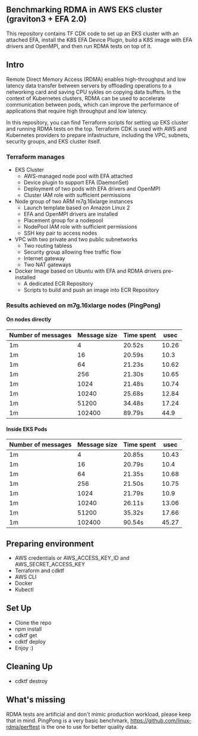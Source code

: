 ## Benchmarking RDMA in AWS EKS cluster (graviton3 + EFA 2.0)
This repository contains TF CDK code to set up an EKS cluster with an attached EFA, install the K8S EFA Device Plugin, build a K8S image with EFA drivers and OpenMPI, and then run RDMA tests on top of it.

## Intro
Remote Direct Memory Access (RDMA) enables high-throughput and low latency data transfer between servers by offloading operations to a networking card and saving CPU sykles on copying data buffers. In the context of Kubernetes clusters, RDMA can be used to accelerate communication between pods, which can improve the performance of applications that require high throughput and low latency.

In this repository, you can find Terraform scripts for setting up EKS cluster and running RDMA tests on the top. Terraform CDK is used with AWS and Kubernetes providers to prepare infastructure, including the VPC, subnets, security groups, and EKS cluster itself. 

### Terraform manages
- EKS Cluster
    - AWS-managed node pool with EFA attached
    - Device plugin to support EFA (DaemonSet)
    - Deployment of two pods with EFA drivers and OpenMPI
    - Cluster IAM role with sufficient permissions
- Node group of two ARM m7g.16xlarge instances
    - Launch template based on Amazon Linux 2
    - EFA and OpenMPI drivers are installed
    - Placement group for a nodepool
    - NodePool IAM role with sufficient permissions
    - SSH key pair to access nodes
- VPC with two private and two public subnetworks
    - Two routing tabless
    - Security group allowing free traffic flow
    - Internet gateway
    - Two NAT gateways
- Docker Image based on Ubuntu with EFA and RDMA drivers pre-installed
    - A dedicated ECR Repository
    - Scripts to build and push an image into ECR Repository

### Results achieved on m7g.16xlarge nodes (PingPong)
#### On nodes directly
| Number of messages | Message size | Time spent | usec |
| ------------------ | ------------ | ---------- | ---------------- |
| 1m                 | 4            | 20.52s     | 10.26            |
| 1m                 | 16           | 20.59s     | 10.3             |
| 1m                 | 64           | 21.23s     | 10.62            |
| 1m                 | 256          | 21.30s     | 10.65            |
| 1m                 | 1024         | 21.48s     | 10.74            |
| 1m                 | 10240        | 25.68s     | 12.84            |
| 1m                 | 51200        | 34.48s     | 17.24            |
| 1m                 | 102400       | 89.79s     | 44.9             |

#### Inside EKS Pods
| Number of messages | Message size | Time spent | usec |
| ------------------ | ------------ | ---------- | ---------------- |
| 1m                 | 4            | 20.85s     | 10.43            |
| 1m                 | 16           | 20.79s     | 10.4             |
| 1m                 | 64           | 21.35s     | 10.68            |
| 1m                 | 256          | 21.50s     | 10.75            |
| 1m                 | 1024         | 21.79s     | 10.9             |
| 1m                 | 10240        | 26.11s     | 13.06            |
| 1m                 | 51200        | 35.32s     | 17.66            |
| 1m                 | 102400       | 90.54s     | 45.27            |


## Preparing environment
- AWS credentials or AWS_ACCESS_KEY_ID and AWS_SECRET_ACCESS_KEY
- Terraform and cdktf
- AWS CLI
- Docker
- Kubectl

## Set Up
- Clone the repo
- npm install
- cdktf get 
- cdktf deploy
- Enjoy :)

## Cleaning Up
- cdktf destroy

## What's missing
RDMA tests are artificial and don't mimic production workload, please keep that in mind. 
PingPong is a very basic benchmark, https://github.com/linux-rdma/perftest is the one to use for better quality data.
